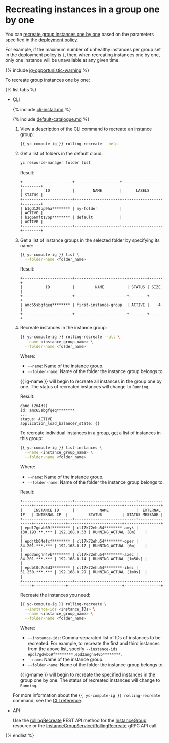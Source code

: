 # Recreating instances in a group one by one

You can [recreate group instances one by one](../../concepts/instance-groups/rolling-actions.md) based on the parameters specified in the [deployment policy](../../concepts/instance-groups/policies/deploy-policy.md).

For example, if the maximum number of unhealthy instances per group set in the deployment policy is `1`, then, when recreating instances one by one, only one instance will be unavailable at any given time.

{% include [ig-opportunistic-warning](../../../_includes/compute/ig-opportunistic-warning.md) %}

To recreate group instances one by one:

{% list tabs %}

- CLI

   {% include [cli-install.md](../../../_includes/cli-install.md) %}

   {% include [default-catalogue.md](../../../_includes/default-catalogue.md) %}

   1. View a description of the CLI command to recreate an instance group:

      ```bash
      {{ yc-compute-ig }} rolling-recreate --help
      ```

   1. Get a list of folders in the default cloud:

      ```bash
      yc resource-manager folder list
      ```

      Result:

      ```text
      +----------------------+--------------------+------------------+--------+
      |          ID          |        NAME        |      LABELS      | STATUS |
      +----------------------+--------------------+------------------+--------+
      | b1gd129pp9ha******** | my-folder          |                  | ACTIVE |
      | b1g66mft1vop******** | default            |                  | ACTIVE |
      +----------------------+--------------------+------------------+--------+
      ```

   1. Get a list of instance groups in the selected folder by specifying its name:

      ```bash
      {{ yc-compute-ig }} list \
        --folder-name <folder_name>
      ```

      Result:

      ```text
      +----------------------+-----------------------+--------+------+
      |          ID          |         NAME          | STATUS | SIZE |
      +----------------------+-----------------------+--------+------+
      | amc65sbgfqeq******** | first-instance-group  | ACTIVE |    4 |
      +----------------------+-----------------------+--------+------+
      ```

   1. Recreate instances in the instance group:

      ```bash
      {{ yc-compute-ig }} rolling-recreate --all \
        --name <instance_group_name> \
        --folder-name <folder_name>
      ```

      Where:
      * `--name`: Name of the instance group.
      * `--folder-name`: Name of the folder the instance group belongs to.

      {{ ig-name }} will begin to recreate all instances in the group one by one. The status of recreated instances will change to `Running`.

      Result:

      ```text
      done (2m43s)
      id: amc65sbgfqeq********
      ...
      status: ACTIVE
      application_load_balancer_state: {}
      ```

      To recreate individual instances in a group, [get](./get-list-instances.md) a list of instances in this group:

      ```bash
      {{ yc-compute-ig }} list-instances \
        --name <instance_group_name> \
        --folder-name <folder_name>
      ```

      Where:
      * `--name`: Name of the instance group.
      * `--folder-name`: Name of the folder the instance group belongs to.

      Result:

      ```text
      +----------------------+---------------------------+----------------+--------------+------------------------+----------------+
      |     INSTANCE ID      |           NAME            |  EXTERNAL IP   | INTERNAL IP  |         STATUS         | STATUS MESSAGE |
      +----------------------+---------------------------+----------------+--------------+------------------------+----------------+
      | epdl7gdvb69f******** | cl17k72ehu54********-amyk | 130.193.**.*** | 192.168.0.33 | RUNNING_ACTUAL [8m]    |                |
      | epdjtb04efcf******** | cl17k72ehu54********-oper | 84.201.***.*** | 192.168.0.17 | RUNNING_ACTUAL [6m]    |                |
      | epd3anghn4vb******** | cl17k72ehu54********-axec | 84.201.***.*** | 192.168.0.14 | RUNNING_ACTUAL [1m50s] |                |
      | epdbt0c7o6d3******** | cl17k72ehu54********-ihez | 51.250.***.*** | 192.168.0.29 | RUNNING_ACTUAL [1m0s]  |                |
      +----------------------+---------------------------+----------------+--------------+------------------------+----------------+
      ```

      Recreate the instances you need:

      ```bash
      {{ yc-compute-ig }} rolling-recreate \
        --instance-ids <instance_IDs> \
        --name <instance_group_name> \
        --folder-name <folder_name>
      ```

      Where:
      * `--instance-ids`: Comma-separated list of IDs of instances to be recreated. For example, to recreate the first and third instances from the above list, specify `--instance-ids epdl7gdvb69f********,epd3anghn4vb********`.
      * `--name`: Name of the instance group.
      * `--folder-name`: Name of the folder the instance group belongs to.

      {{ ig-name }} will begin to recreate the specified instances in the group one by one. The status of recreated instances will change to `Running`.

   For more information about the `{{ yc-compute-ig }} rolling-recreate` command, see the [CLI reference](../../../cli/cli-ref/managed-services/compute/instance-group/rolling-recreate.md).

- API

   Use the [rollingRecreate](../../api-ref/InstanceGroup/rollingRecreate.md) REST API method for the [InstanceGroup](../../api-ref/InstanceGroup/index.md) resource or the [InstanceGroupService/RollingRecreate](../../api-ref/grpc/instance_group_service.md#RollingRecreate) gRPC API call.

{% endlist %}